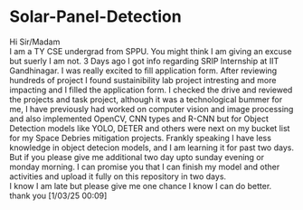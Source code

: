 # Solar-Panel-Detection

Hi Sir/Madam        
I am a TY CSE undergrad from SPPU. You might think I am giving an excuse but suerly I am not. 3 Days ago I got info regarding SRIP Internship at IIT Gandhinagar. I was really excited to fill application form. After reviewing hundreds of project I found sustainibility lab project intresting and more impacting and  I filled the application form. I checked the drive and reviewed the projects and task project, although it was a technological bummer for me, I have previously had worked on computer vision and image processing and also implemented OpenCV, CNN types and R-CNN but for Object Detection models like YOLO, DETER and others were next on my bucket list for my Space Debries mitigation projects. Frankly speaking I have less knowledge in object detecion models, and I am learning it for past two days.            
But if you please give me additional two day upto sunday evening or monday morning. I can promise you that I can finish my model and other activities and upload it fully on this repository in two days.         
I know I am late but please give me one chance I know I can do better.       
thank you
[1/03/25  00:09]

